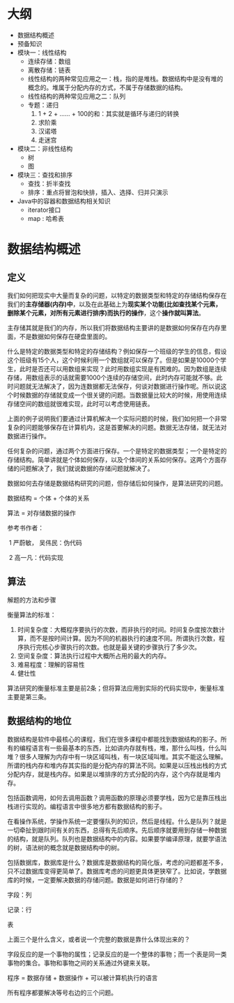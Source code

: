 # 大纲

- 数据结构概述
- 预备知识
- 模块一：线性结构
  - 连续存储：数组
  - 离散存储：链表
  - 线性结构的两种常见应用之一：栈，指的是堆栈。数据结构中是没有堆的概念的。堆属于分配内存的方式，不属于存储数据的结构。
  - 线性结构的两种常见应用之二：队列
  - 专题：递归
    1. 1 + 2 + ...... + 100的和：其实就是循环与递归的转换
    2. 求阶乘
    3. 汉诺塔
    4. 走迷宫
- 模块二：非线性结构
  - 树
  - 图
- 模块三：查找和排序
  - 查找：折半查找
  - 排序：重点将冒泡和快排，插入、选择、归并只演示
- Java中的容器和数据结构相关知识
  - iterator接口
  - map : 哈希表

# 数据结构概述

## 定义

我们如何把现实中大量而复杂的问题，以特定的数据类型和特定的存储结构保存在我们的**主存储器(内存)中**，以及在此基础上为**现实某个功能(比如查找某个元素，删除某个元素，对所有元素进行排序)而执行的操作**，这个**操作就叫算法**。

主存储其就是我们的内存，所以我们将数据结构主要讲的是数据如何保存在内存里面，不是数据如何保存在硬盘里面的。

什么是特定的数据类型和特定的存储结构？例如保存一个班级的学生的信息，假设这个班级有15个人，这个时候利用一个数组就可以保存了。但是如果是10000个学生，此时是否还可以用数组来实现？此时用数组实现是有困难的。因为数组是连续存储，用数组表示的话就需要1000个连续的存储空间，此时内存可能就不够。此时问题就无法解决了，因为连数据都无法保存，何谈对数据进行操作呢。所以说这个时候数据的存储就变成一个很关键的问题。当数据量比较大的时候，用使用连续存储空间的数组就很难实现，此时可以考虑使用链表。

上面的例子说明我们要通过计算机解决一个实际问题的时候，我们如何把一个非常复杂的问题能够保存在计算机内，这是首要解决的问题。数据无法存储，就无法对数据进行操作。

任何复杂的问题，通过两个方面进行保存。一个是特定的数据类型；一个是特定的存储结构。简单讲就是个体如何保存，以及个体间的关系如何保存。这两个方面存储的问题解决了，我们就说数据的存储问题就解决了。

数据如何去存储是数据结构研究的问题，但存储后如何操作，是算法研究的问题。

数据结构 = 个体 + 个体的关系

算法 = 对存储数据的操作

参考书作者：

​	1 严蔚敏， 吴伟民：伪代码

​	2 高一凡：代码实现

## 算法

解题的方法和步骤

衡量算法的标准：

1. 时间复杂度：大概程序要执行的次数，而非执行的时间。时间复杂度按次数计算，而不是按时间计算。因为不同的机器执行的速度不同。所谓执行次数，程序执行完核心步骤执行的次数。也就是最关键的步骤执行了多少次。
2. 空间复杂度：算法执行过程中大概所占用的最大的内存。
3. 难易程度：理解的容易性
4. 健壮性

算法研究的衡量标准主要是前2条；但将算法应用到实际的代码实现中，衡量标准主要是第三条。

## 数据结构的地位

数据结构是软件中最核心的课程，我们在很多课程中都能找到数据结构的影子。所有的编程语言有一些最基本的东西，比如讲内存就有栈，堆，那什么叫栈，什么叫堆？很多人理解为内存中有一块区域叫栈，有一块区域叫堆。其实不能这么理解。所谓的栈内存和堆内存其实指的是分配内存的算法不同。如果是以压栈出栈的方式分配内存，就是栈内存。如果是以堆排序的方式分配的内存，这个内存就是堆内存。

包括函数调用，如何去调用函数？调用函数的原理必须要学栈，因为它是靠压栈出栈进行实现的。编程语言中很多地方都有数据结构的影子。

在看操作系统，学操作系统一定要懂队列的知识，然后是线程。什么是队列？就是一切牵扯到跟时间有关的东西，总得有先后顺序。先后顺序就要用到存储一种数据的结构，就是队列。队列也是数据结构中的内容。如果要学编译原理，就要学语法的树，语法树的概念就是数据结构中的树。

包括数据库，数据库是什么？数据库是数据结构的简化版，考虑的问题都差不多，只不过数据库变得更简单了。数据库考虑的问题更具体更狭窄了。比如说，学数据库的时候，一定要解决数据的存储问题。数据是如何进行存储的？

字段：列

记录：行

表

上面三个是什么含义，或者说一个完整的数据是靠什么体现出来的？

字段反应的是一个事物的属性；记录反应的是一个整体的事物；而一个表是同一类事物的集合。事物和事物之间的关系通过外键来关联。

程序 = 数据存储 + 数据操作 + 可以被计算机执行的语言

所有程序都要解决等号右边的三个问题。



